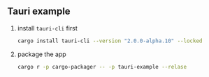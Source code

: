## Tauri example

1. install `tauri-cli` first

   ```sh
   cargo install tauri-cli --version "2.0.0-alpha.10" --locked
   ```

2. package the app

   ```sh
   cargo r -p cargo-packager -- -p tauri-example --relase
   ```
